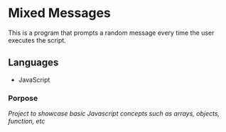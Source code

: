 # Mixed Messages

This is a program that prompts a random message every time the user executes the script.

## Languages

+ JavaScript

### Porpose

*Project to showcase basic Javascript concepts such as arrays, objects, function, etc*
